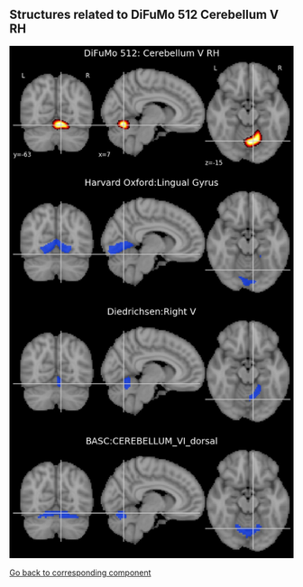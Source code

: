 


## Structures related to DiFuMo 512 Cerebellum V RH

![376](376.jpg "Structures related to DiFuMo 512 Cerebellum V RH")

[Go back to corresponding component](https://parietal-inria.github.io/DiFuMo/512/html/376.html)